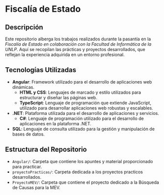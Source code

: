 # Fiscalía de Estado

## Descripción

Este repositorio alberga los trabajos realizados durante la pasantía en la *Fiscalía de Estado en colaboración con la Facultad de Informática de la UNLP*. Aquí se recopilan las prácticas y proyectos desarrollados, que reflejan la experiencia adquirida en un entorno profesional.

## Tecnologías Utilizadas

- **Angular**: Framework utilizado para el desarrollo de aplicaciones web dinámicas.
    - **HTML y CSS**: Lenguajes de marcado y estilo utilizados para estructurar y diseñar las páginas web.
    - **TypeScript**: Lenguaje de programación que extiende JavaScript, utilizado para desarrollar aplicaciones web robustas y escalables.  
- **.NET**: Plataforma utilizada para el desarrollo de aplicaciones y servicios.
    - **C#**: Lenguaje de programación utilizado para el desarrollo de aplicaciones en la plataforma .NET.
- **SQL**: Lenguaje de consulta utilizado para la gestión y manipulación de bases de datos. 

## Estructura del Repositorio

- `Angular/`: Carpeta que contiene los apuntes y material proporcionado para practicar.
- `proyectoPracticas/`: Carpeta dedicada a los proyectos practicos desarrollados.
- `ProyectoMEV/`: Carpeta que contiene el proyecto dedicado a la Búsqueda de Causas para la MEV.